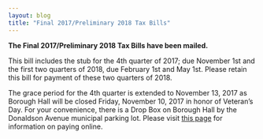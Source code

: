 ```yaml
---
layout: blog
title: "Final 2017/Preliminary 2018 Tax Bills"
---
```


**The Final 2017/Preliminary 2018 Tax Bills have been mailed.**

This bill includes the stub for the 4th  quarter of 2017; due November 1st and the first two quarters of 2018, due February 1st and May 1st. Please retain this bill for payment of these two quarters of 2018.
 
The grace period for the 4th quarter is extended to November 13, 2017 as Borough Hall will be closed Friday, November 10, 2017 in honor of Veteran’s Day. For your convenience, there is a Drop Box on Borough Hall by the Donaldson Avenue municipal parking lot. Please visit [this page](/departments/tax-collector/online-payments/) for information on paying online.
